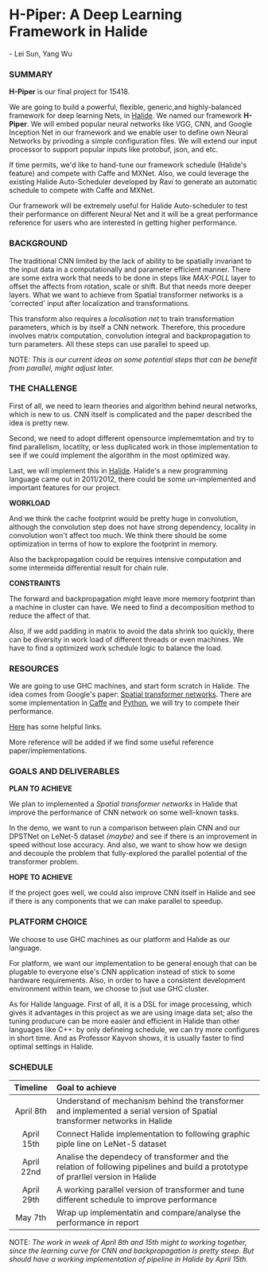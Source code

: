# H-Piper: A Deep Learning Framework in Halide
\- Lei Sun, Yang Wu

### SUMMARY
**H-Piper** is our final project for 15418.

We are going to build a powerful, flexible, generic,and highly-balanced framework for deep learning Nets, in [Halide](http://halide-lang.org/). We named our framework **H-Piper**. We will embed popular neural networks like VGG, CNN, and Google Inception Net in our framework and we enable user to define own Neural Networks by privoding a simple configuration files. We will extend our input processor to support popular inputs like protobuf, json, and etc.

If time permits, we'd like to hand-tune our framework schedule (Halide's feature) and compete with Caffe and MXNet. Also, we could leverage the existing Halide Auto-Scheduler developed by Ravi to generate an automatic schedule to compete with Caffe and MXNet. 

Our framework will be extremely useful for Halide Auto-scheduler to test their performance on different Neural Net and it will be a great performance reference for users who are interested in getting higher performance.

### BACKGROUND
The traditional CNN limited by the lack of ability to be spatially invariant to the input data
in a computationally and parameter efficient manner. There are some extra work that needs to be done in steps like *MAX-POLL* layer to offset the affects from rotation, scale or shift. But that needs more deeper layers. What we want to achieve from Spatial transformer networks is a 'corrected' input after localization and transformations. 

This transform also requires a *localisation net* to train transformation parameters, which is by itself a CNN network. Therefore, this procedure involves matrix computation, convolution integral and backpropagation to turn parameters. All these steps can use parallel to speed up. 

NOTE: *This is our current ideas on some potential steps that can be benefit from parallel, might adjust later.*

### THE CHALLENGE
First of all, we need to learn theories and algorithm behind neural networks, which is new to us. CNN itself is complicated and the paper described the idea is pretty new.

Second, we need to adopt different opensource implememtation and try to find parallelism, locatlity, or less duplicated work in those implementation to see if we could implement the algorithm in the most optimized way.

Last, we will implement this in [Halide](http://halide-lang.org/). Halide's a new programming language came out in 2011/2012, there could be some un-implemented and important features for our project.

**WORKLOAD**

And we think the cache footprint would be pretty huge in convolution, although the convolution step does not have strong dependency, locality in convolution won't affect too much. We think there should be some optimization in terms of how to explore the footprint in memory. 

Also the backpropagation could be requires intensive computation and some intermeida differential result for chain rule.

**CONSTRAINTS**
<!-- Describe constraints: What are the properties of the system that make mapping the workload to it challenging? -->
The forward and backpropagation might leave more memory footprint than a machine in cluster can have. We need to find a decomposition method to reduce the affect of that.

Also, if we add padding in matrix to avoid the data shrink too quickly, there can be diversity in work load of different threads or even machines. We have to find a optimized work schedule logic to balance the load.


### RESOURCES
We are going to use GHC machines, and start form scratch in Halide. The idea comes from Google's paper: [Spatial transformer networks](http://arxiv.org/pdf/1506.02025v3.pdf). There are some implementation in [Caffe](https://github.com/XiaoxiaoGuo/caffe-stn) and [Python](https://github.com/skaae/recurrent-spatial-transformer-code), we will try to compete their performance. 

[Here](http://gitxiv.com/posts/5WTXTLuEA4Hd8W84G/spatial-transformer-networks) has some helpful links.

More reference will be added if we find some useful reference paper/implementations. 

### GOALS AND DELIVERABLES
<!-- Describe the deliverables or goals of your project. -->
**PLAN TO ACHIEVE**

We plan to implemented a *Spatial transformer networks* in Halide that improve the performance of CNN network on some well-known tasks. 

In the demo, we want to run a comparison between plain CNN and our DPSTNet on LeNet-5 dataset *(maybe)* and see if there is an improvement in speed without lose accuracy. And also, we want to show how we design and decouple the problem that fully-explored the parallel potential of the transformer problem.

**HOPE TO ACHIEVE**

If the project goes well, we could also improve CNN itself in Halide and see if there is any  components that we can make parallel to speedup.

### PLATFORM CHOICE
We choose to use GHC machines as our platform and Halide as our language.

For platform, we want our implementation to be general enough that can be plugable to everyone else's CNN application instead of stick to some hardware requirements. Also, in order to have a consistent development environment within team, we choose to jsut use GHC cluster.

As for Halide language. First of all, it is a DSL for image processing, which gives it advantages in this project as we are using image data set; also the tuning producure can be more easier and efficient in Halide than other languages like C++: by only defineing schedule, we can try more configures in short time. And as Professor Kayvon shows, it is usually faster to find optimal settings in Halide.


### SCHEDULE

| Timeline  | Goal to achieve | 
|:----------:|:--------------| 
| April 8th  | Understand of mechanism behind the transformer and implemented a serial version of Spatial transformer networks in Halide | 
| April 15th | Connect Halide implementation to following graphic piple line on LeNet-5 dataset| 
| April 22nd | Analise the dependecy of transformer and the relation of following pipelines and build a prototype of prarllel version in Halide |
| April 29th | A working parallel version of transformer and tune different schedule to improve performance |
| May 7th    | Wrap up implementatin and compare/analyse the performance in report |

NOTE: *The work in week of April 8th and 15th might to working together, since the learning curve for CNN and backpropagation is pretty steep. But should have a working implementation of pipeline in Halide by April 15th.*
